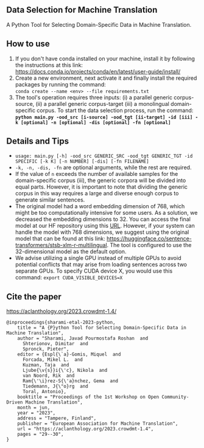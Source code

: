 ## Data Selection for Machine Translation 
A Python Tool for Selecting Domain-Specific Data in Machine Translation.

## How to use
1. If you don't have conda installed on your machine, install it by following the instructions at this link: <br> https://docs.conda.io/projects/conda/en/latest/user-guide/install/<br>
2. Create a new environment, next activate it and finally install the required packages by running the command:<br>
`conda create --name <env> --file requirements.txt`<br>
3. The tool's operation requires three inputs: (i) a parallel generic corpus-source, (ii) a parallel generic corpus-target (iii) a monolingual domain-specific corpus. To start the data selection process, run the command: **`python main.py -ood_src [i-source] -ood_tgt [ii-target] -id [iii] -k [optional] -n [optional] -dis [optional] -fn [optional]`**
## Details and Tips
- `usage: main.py [-h] -ood_src GENERIC_SRC -ood_tgt GENERIC_TGT -id SPECIFIC [-k K] [-n NUMBER] [-dis] [-fn FILENAME]`
- `-k, -n, -dis, -fn` are optional arguments, while the rest are required. 
- If the value of `n` exceeds the number of available samples for the domain-specific corpus (iii), the generic corpora will be divided into equal parts. However, it is important to note that dividing the generic corpus in this way requires a large and diverse enough corpus to generate similar sentences.
- The original model had a word embedding dimension of 768, which might be too computationally intensive for some users. As a solution, we decreased the embedding dimensions to 32. You can access the final model at our HF repository using this [URL](https://huggingface.co/joyebright/stsb-xlm-r-multilingual-32dim). However, if your system can handle the model with 768 dimensions, we suggest using the original model that can be found at this link: https://huggingface.co/sentence-transformers/stsb-xlm-r-multilingual. The tool is configured to use the 32-dimensional model as the default option.
- We advise utilizing a single GPU instead of multiple GPUs to avoid potential conflicts that may arise from loading sentences across two separate GPUs. To specify CUDA device X, you would use this command: `export CUDA_VISIBLE_DEVICES=X`
## Cite the paper
https://aclanthology.org/2023.crowdmt-1.4/
```
@inproceedings{sharami-etal-2023-python,
    title = "A {P}ython Tool for Selecting Domain-Specific Data in Machine Translation",
    author = "Sharami, Javad Pourmostafa Roshan  and
      Shterionov, Dimitar  and
      Spronck, Pieter",
    editor = {Espl{\`a}-Gomis, Miquel  and
      Forcada, Mikel L.  and
      Kuzman, Taja  and
      Ljube{\v{s}}i{\'c}, Nikola  and
      van Noord, Rik  and
      Ram{\'\i}rez-S{\'a}nchez, Gema  and
      Tiedemann, J{\"o}rg  and
      Toral, Antonio},
    booktitle = "Proceedings of the 1st Workshop on Open Community-Driven Machine Translation",
    month = jun,
    year = "2023",
    address = "Tampere, Finland",
    publisher = "European Association for Machine Translation",
    url = "https://aclanthology.org/2023.crowdmt-1.4",
    pages = "29--30",
}

```

